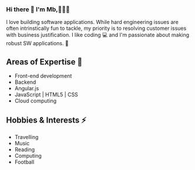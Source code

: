 ### Hi there 👋 I'm Mb,👨🏻‍💻

I love building software applications. While hard engineering issues are often intrinstically fun to tackle, my priority is to resolving customer issues with business justification. I like coding 💻 and I'm passionate about making robust SW applications.
🙌 

## Areas of Expertise 🌱
* Front-end development
* Backend
* Angular.js
* JavaScript | HTML5 | CSS
* Cloud computing

## Hobbies & Interests ⚡
* Travelling
* Music
* Reading
* Computing
* Football
<!--
**Mbboutidem/Mbboutidem** is a ✨ _special_ ✨ repository because its `README.md` (this file) appears on your GitHub profile.

Here are some ideas to get you started:

- 🔭 I’m currently working on ...
- 🌱 I’m currently learning ...
- 👯 I’m looking to collaborate on ...
- 🤔 I’m looking for help with ...
- 💬 Ask me about ...
- 📫 How to reach me: ...
- 😄 Pronouns: ...
- ⚡ Fun fact: ...
-->
